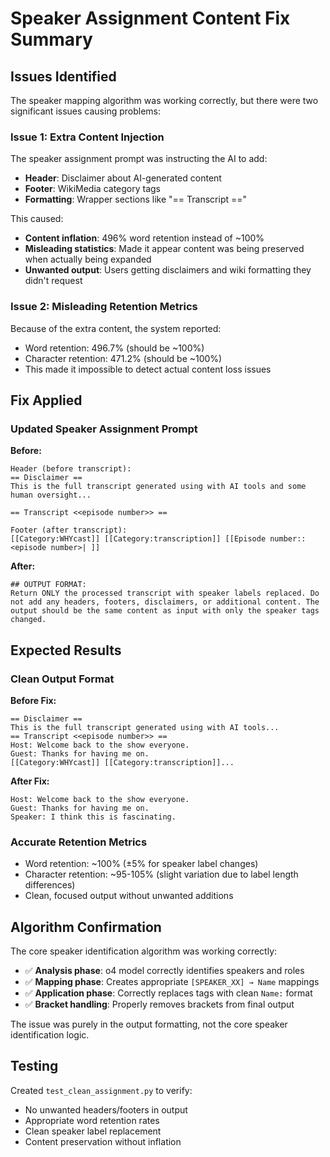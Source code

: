 # Speaker Assignment Content Fix Summary

## Issues Identified
The speaker mapping algorithm was working correctly, but there were two significant issues causing problems:

### Issue 1: Extra Content Injection
The speaker assignment prompt was instructing the AI to add:
- **Header**: Disclaimer about AI-generated content
- **Footer**: WikiMedia category tags
- **Formatting**: Wrapper sections like "== Transcript =="

This caused:
- **Content inflation**: 496% word retention instead of ~100%
- **Misleading statistics**: Made it appear content was being preserved when actually being expanded
- **Unwanted output**: Users getting disclaimers and wiki formatting they didn't request

### Issue 2: Misleading Retention Metrics
Because of the extra content, the system reported:
- Word retention: 496.7% (should be ~100%)
- Character retention: 471.2% (should be ~100%)
- This made it impossible to detect actual content loss issues

## Fix Applied

### Updated Speaker Assignment Prompt
**Before:**
```
Header (before transcript):
== Disclaimer ==
This is the full transcript generated using with AI tools and some human oversight...

== Transcript <<episode number>> ==

Footer (after transcript):
[[Category:WHYcast]] [[Category:transcription]] [[Episode number::<episode number>| ]]
```

**After:**
```
## OUTPUT FORMAT:
Return ONLY the processed transcript with speaker labels replaced. Do not add any headers, footers, disclaimers, or additional content. The output should be the same content as input with only the speaker tags changed.
```

## Expected Results

### Clean Output Format
**Before Fix:**
```
== Disclaimer ==
This is the full transcript generated using with AI tools...
== Transcript <<episode number>> ==
Host: Welcome back to the show everyone.
Guest: Thanks for having me on.
[[Category:WHYcast]] [[Category:transcription]]...
```

**After Fix:**
```
Host: Welcome back to the show everyone.
Guest: Thanks for having me on.
Speaker: I think this is fascinating.
```

### Accurate Retention Metrics
- Word retention: ~100% (±5% for speaker label changes)
- Character retention: ~95-105% (slight variation due to label length differences)
- Clean, focused output without unwanted additions

## Algorithm Confirmation
The core speaker identification algorithm was working correctly:
- ✅ **Analysis phase**: o4 model correctly identifies speakers and roles
- ✅ **Mapping phase**: Creates appropriate `[SPEAKER_XX] → Name` mappings  
- ✅ **Application phase**: Correctly replaces tags with clean `Name:` format
- ✅ **Bracket handling**: Properly removes brackets from final output

The issue was purely in the output formatting, not the core speaker identification logic.

## Testing
Created `test_clean_assignment.py` to verify:
- No unwanted headers/footers in output
- Appropriate word retention rates
- Clean speaker label replacement
- Content preservation without inflation
